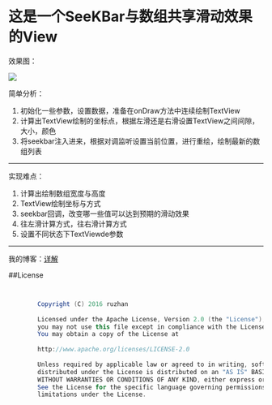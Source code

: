 <!--lang: java-->
# 这是一个SeeKBar与数组共享滑动效果的View

效果图：

![](https://github.com/ruzhan123/HorizontalNumberView/raw/master/gif/number_view.gif)



简单分析：

1. 初始化一些参数，设置数据，准备在onDraw方法中连续绘制TextView
2. 计算出TextView绘制的坐标点，根据左滑还是右滑设置TextView之间间隙，大小，颜色
3. 将seekbar注入进来，根据对调监听设置当前位置，进行重绘，绘制最新的数组列表

---

实现难点：

1.  计算出绘制数组宽度与高度
2.  TextView绘制坐标与方式
3.  seekbar回调，改变哪一些值可以达到预期的滑动效果
4.  往左滑计算方式，往右滑计算方式
5.  设置不同状态下TextViewde参数

---

我的博客：[详解](https://ruzhan123.github.io/2016/10/31/2016-10-31-01-HorizontalNumberView%E4%B8%8Eseekbar%E5%85%B1%E4%BA%AB%E6%BB%91%E5%8A%A8%E7%9A%84%E8%87%AA%E5%AE%9A%E4%B9%89view/)


##License


```java


		Copyright (C) 2016 ruzhan
		
		Licensed under the Apache License, Version 2.0 (the "License");
		you may not use this file except in compliance with the License.
		You may obtain a copy of the License at
		
		http://www.apache.org/licenses/LICENSE-2.0
		
		Unless required by applicable law or agreed to in writing, software
		distributed under the License is distributed on an "AS IS" BASIS,
		WITHOUT WARRANTIES OR CONDITIONS OF ANY KIND, either express or implied.
		See the License for the specific language governing permissions and
		limitations under the License.


```